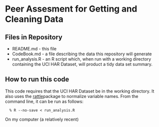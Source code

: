 Peer Assesment for Getting and Cleaning Data
=========================================================

Files in Repository
----------------------------

* README.md - this file
* CodeBook.md - a file describing the data this repository will generate
* run_analysis.R - an R script which, when run with a working directory containing the UCI HAR Dataset, will product a tidy data set summary.

How to run this code
----------------------------

This code requires that the UCI HAR Dataset be in the working directory. It also uses the 
[rattle](http://cran.r-project.org/web/packages/rattle/index.html)package to normalize variable names.
From the command line, it can be run as follows:

      % R --no-save < run_analysis.R 
      
On my computer (a relatively recent)
